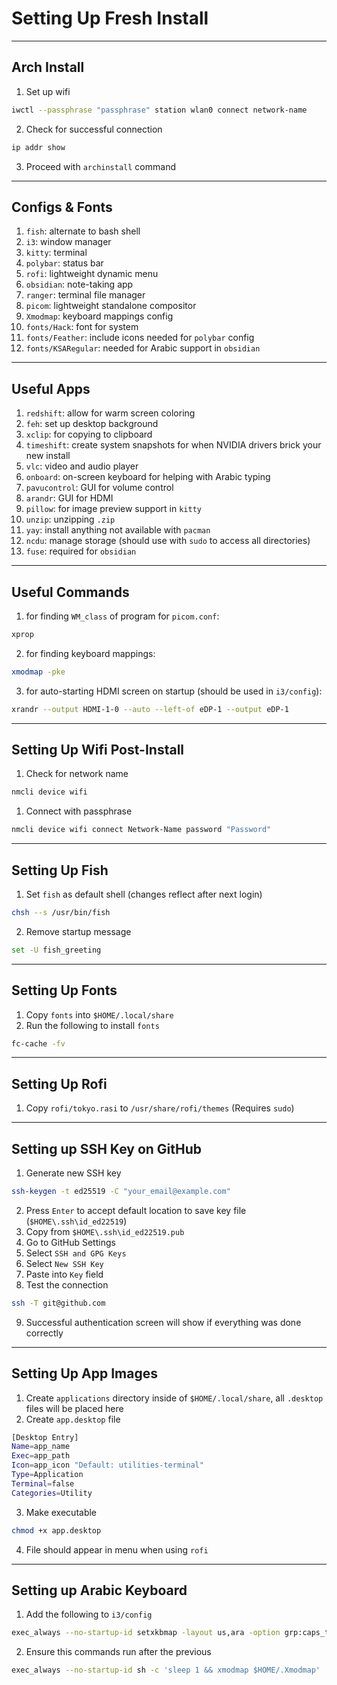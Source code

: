 # Setting Up Fresh Install

---
## Arch Install

1. Set up wifi
```sh
iwctl --passphrase "passphrase" station wlan0 connect network-name
```
2. Check for successful connection
```sh
ip addr show
```
3. Proceed with `archinstall` command

---
## Configs & Fonts

1. `fish`: alternate to bash shell
2. `i3`: window manager
3. `kitty`: terminal
4. `polybar`: status bar
5. `rofi`: lightweight dynamic menu
6. `obsidian`: note-taking app
7. `ranger`: terminal file manager
8. `picom`: lightweight standalone compositor
9. `Xmodmap`: keyboard mappings config
10. `fonts/Hack`: font for system
11. `fonts/Feather`: include icons needed for `polybar` config
12. `fonts/KSARegular`: needed for Arabic support in `obsidian`

---
## Useful Apps

1. `redshift`: allow for warm screen coloring
2. `feh`: set up desktop background
3. `xclip`: for copying to clipboard
4. `timeshift`: create system snapshots for when NVIDIA drivers brick your new install
5. `vlc`: video and audio player
6. `onboard`: on-screen keyboard for helping with Arabic typing
7. `pavucontrol`: GUI for volume control
8. `arandr`: GUI for HDMI
9. `pillow`: for image preview support in `kitty`
10. `unzip`: unzipping `.zip`
11. `yay`: install anything not available with `pacman`
12. `ncdu`: manage storage (should use with `sudo` to access all directories)
13. `fuse`: required for `obsidian`

---
## Useful Commands

1. for finding `WM_class` of program for `picom.conf`:
```sh
xprop
```
2. for finding keyboard mappings: 
```sh
xmodmap -pke
```
3. for auto-starting HDMI screen on startup (should be used in `i3/config`):
```sh
xrandr --output HDMI-1-0 --auto --left-of eDP-1 --output eDP-1
```

---
## Setting Up Wifi Post-Install

1. Check for network name
```sh
nmcli device wifi
```
1. Connect with passphrase
```sh
nmcli device wifi connect Network-Name password "Password"
```

---
## Setting Up Fish

1. Set `fish` as default shell (changes reflect after next login)
```sh
chsh --s /usr/bin/fish
```
2. Remove startup message
```sh
set -U fish_greeting
```

---
## Setting Up Fonts

1. Copy `fonts` into `$HOME/.local/share`
2. Run the following to install `fonts`
```sh
fc-cache -fv
```

---
## Setting Up Rofi

1. Copy `rofi/tokyo.rasi` to `/usr/share/rofi/themes` (Requires `sudo`)

---
## Setting up SSH Key on GitHub

1. Generate new SSH key
```sh
ssh-keygen -t ed25519 -C "your_email@example.com"
```
2. Press `Enter` to accept default location to save key file (`$HOME\.ssh\id_ed22519`)
3. Copy from `$HOME\.ssh\id_ed22519.pub`
4. Go to GitHub Settings
5. Select `SSH and GPG Keys`
6. Select `New SSH Key`
7. Paste into `Key` field
8. Test the connection
```sh
ssh -T git@github.com
```
9. Successful authentication screen will show if everything was done correctly

---
## Setting Up App Images

1. Create `applications` directory inside of `$HOME/.local/share`, all `.desktop` files will be placed here
2. Create `app.desktop` file
```sh
[Desktop Entry]
Name=app_name
Exec=app_path
Icon=app_icon "Default: utilities-terminal"
Type=Application
Terminal=false
Categories=Utility
```
3. Make executable
```sh
chmod +x app.desktop
```
4. File should appear in menu when using `rofi`

---
## Setting up Arabic Keyboard

1. Add the following to `i3/config`
```sh
exec_always --no-startup-id setxkbmap -layout us,ara -option grp:caps_toggle
```
2. Ensure this commands run after the previous
```sh
exec_always --no-startup-id sh -c 'sleep 1 && xmodmap $HOME/.Xmodmap'
```
